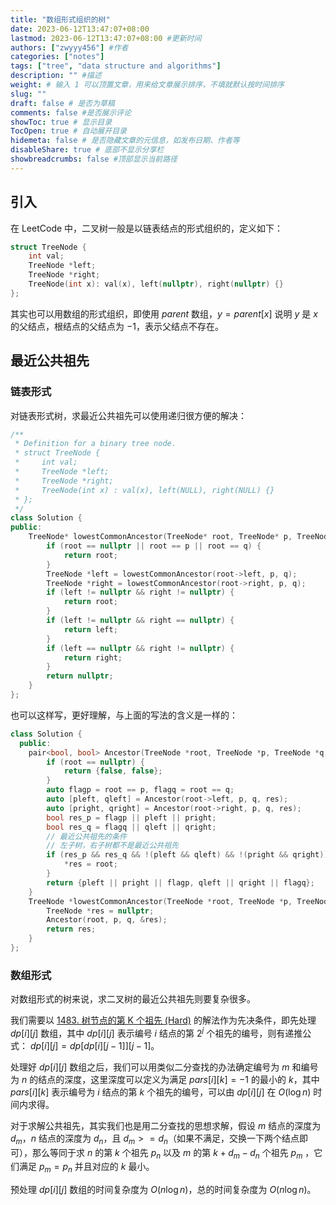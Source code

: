 ```yaml
---
title: "数组形式组织的树"
date: 2023-06-12T13:47:07+08:00
lastmod: 2023-06-12T13:47:07+08:00 #更新时间
authors: ["zwyyy456"] #作者
categories: ["notes"]
tags: ["tree", "data structure and algorithms"]
description: "" #描述
weight: # 输入 1 可以顶置文章，用来给文章展示排序，不填就默认按时间排序
slug: ""
draft: false # 是否为草稿
comments: false #是否展示评论
showToc: true # 显示目录
TocOpen: true # 自动展开目录
hidemeta: false # 是否隐藏文章的元信息，如发布日期、作者等
disableShare: true # 底部不显示分享栏
showbreadcrumbs: false #顶部显示当前路径
---
```

## 引入

在 LeetCode 中，二叉树一般是以链表结点的形式组织的，定义如下：

```cpp
struct TreeNode {
    int val;
    TreeNode *left;
    TreeNode *right;
    TreeNode(int x): val(x), left(nullptr), right(nullptr) {}
};
```

其实也可以用数组的形式组织，即使用 $parent$ 数组，$y = parent[x]$ 说明 $y$ 是 $x$ 的父结点，根结点的父结点为 $-1$，表示父结点不存在。

## 最近公共祖先

### 链表形式

对链表形式树，求最近公共祖先可以使用递归很方便的解决：

```cpp
/**
 * Definition for a binary tree node.
 * struct TreeNode {
 *     int val;
 *     TreeNode *left;
 *     TreeNode *right;
 *     TreeNode(int x) : val(x), left(NULL), right(NULL) {}
 * };
 */
class Solution {
public:
    TreeNode* lowestCommonAncestor(TreeNode* root, TreeNode* p, TreeNode* q) {
        if (root == nullptr || root == p || root == q) {
            return root;
        }
        TreeNode *left = lowestCommonAncestor(root->left, p, q);
        TreeNode *right = lowestCommonAncestor(root->right, p, q);
        if (left != nullptr && right != nullptr) {
            return root;
        }
        if (left != nullptr && right == nullptr) {
            return left;
        }
        if (left == nullptr && right != nullptr) {
            return right;
        }
        return nullptr;
    }
};
```

也可以这样写，更好理解，与上面的写法的含义是一样的：

```cpp
class Solution {
  public:
    pair<bool, bool> Ancestor(TreeNode *root, TreeNode *p, TreeNode *q, TreeNode **res) {
        if (root == nullptr) {
            return {false, false};
        }
        auto flagp = root == p, flagq = root == q;
        auto [pleft, qleft] = Ancestor(root->left, p, q, res);
        auto [pright, qright] = Ancestor(root->right, p, q, res);
        bool res_p = flagp || pleft || pright;
        bool res_q = flagq || qleft || qright;
        // 最近公共祖先的条件
        // 左子树，右子树都不是最近公共祖先
        if (res_p && res_q && !(pleft && qleft) && !(pright && qright)) {
            *res = root;
        }
        return {pleft || pright || flagp, qleft || qright || flagq};
    }
    TreeNode *lowestCommonAncestor(TreeNode *root, TreeNode *p, TreeNode *q) {
        TreeNode *res = nullptr;
        Ancestor(root, p, q, &res);
        return res;
    }
};
```

### 数组形式
对数组形式的树来说，求二叉树的最近公共祖先则要复杂很多。

我们需要以 [1483. 树节点的第 K 个祖先 (Hard)](https://leetcode.cn/problems/kth-ancestor-of-a-tree-node/) 的解法作为先决条件，即先处理 $dp[i][j]$ 数组，其中 $dp[i][j]$ 表示编号 $i$ 结点的第 $2^j$ 个祖先的编号，则有递推公式：
$dp[i][j] = dp[dp[i][j - 1]][j - 1]$。

处理好 $dp[i][j]$ 数组之后，我们可以用类似二分查找的办法确定编号为 $m$ 和编号为 $n$ 的结点的深度，这里深度可以定义为满足 $pars[i][k] = -1$ 的最小的 $k$，其中 $pars[i][k]$ 表示编号为 $i$ 结点的第 $k$ 个祖先的编号，可以由 $dp[i][j]$ 在 $O(\log n)$ 时间内求得。

对于求解公共祖先，其实我们也是用二分查找的思想求解，假设 $m$ 结点的深度为 $d_m$，$n$ 结点的深度为 $d_n$，且 $d_m >= d_n$（如果不满足，交换一下两个结点即可），那么等同于求 $n$ 的第 $k$ 个祖先 $p_n$ 以及 $m$ 的第 $k + d_m - d_n$ 个祖先 $p_m$ ，它们满足 $p_m = p_n$ 并且对应的 $k$ 最小。

预处理 $dp[i][j]$ 数组的时间复杂度为 $O(n\log n)$，总的时间复杂度为 $O(n\log n)$。



